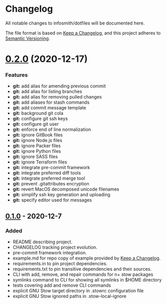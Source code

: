 # Changelog

All notable changes to infosmith/dotfiles will be documented here.

The file format is based on [Keep a Changelog][changelog],
and this project adheres to [Semantic Versioning][semver].

# [0.2.0](/compare/v0.1.0...v) (2020-12-17)

### Features

* **git:** add alias for amending previous commit
* **git:** add alias for listing branches
* **git:** add alias for removing pulled changes
* **git:** add aliases for stash commands
* **git:** add commit message template
* **git:** background git cola
* **git:** configure git ssh keys
* **git:** configure git user
* **git:** enforce end of line normalization
* **git:** ignore GitBook files
* **git:** ignore Node.js files
* **git:** ignore Packer files
* **git:** ignore Python files
* **git:** ignore SASS files
* **git:** ignore Terraform files
* **git:** integrate pre-commit framework
* **git:** integrate preferred diff tools
* **git:** integrate preferred merge tool
* **git:** prevent .gitattributes encryption
* **git:** revert MacOS decomposed unicode filenames
* **git:** simplify ssh key generation and uploading
* **git:** specify editor used for messages



## [0.1.0]() - 2020-12-7

### Added

- README describing project.
- CHANGELOG tracking project evolution.
- pre-commit framework integration.
- example.md for repo copy of example provided by [Keep a Changelog][changelog].
- requirements.in to pin project dependencies.
- requirements.txt to pin transitive dependencies and their sources.
- CLI with add, remove, and repair commands for n+ stow packages
- symlinks command to CLI for showing all symlinks in $HOME directory
- tests covering add and remove CLI commands
- explicit GNU Stow target directory in .stowrc configuration file
- explicit GNU Stow ignored paths in .stow-local-ignore

[changelog]: https://keepachangelog.com/en/1.0.0/
[semver]: https://semver.org/spec/v2.0.0.html

